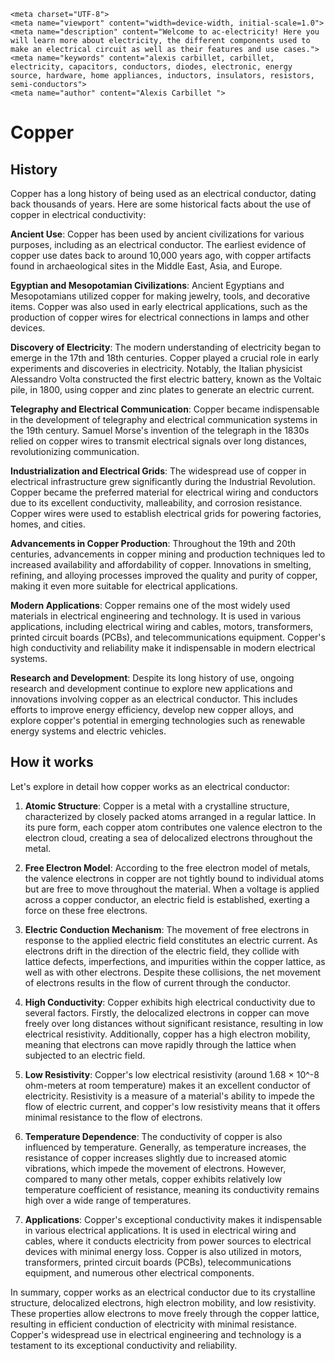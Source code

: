     <meta charset="UTF-8">
    <meta name="viewport" content="width=device-width, initial-scale=1.0">
    <meta name="description" content="Welcome to ac-electricity! Here you will learn more about electricity, the different components used to make an electrical circuit as well as their features and use cases.">
    <meta name="keywords" content="alexis carbillet, carbillet, electricity, capacitors, conductors, diodes, electronic, energy source, hardware, home appliances, inductors, insulators, resistors, semi-conductors">
    <meta name="author" content="Alexis Carbillet ">
</head>

# Copper

## History

Copper has a long history of being used as an electrical conductor, dating back thousands of years. Here are some historical facts about the use of copper in electrical conductivity:

**Ancient Use**: Copper has been used by ancient civilizations for various purposes, including as an electrical conductor. The earliest evidence of copper use dates back to around 10,000 years ago, with copper artifacts found in archaeological sites in the Middle East, Asia, and Europe.

**Egyptian and Mesopotamian Civilizations**: Ancient Egyptians and Mesopotamians utilized copper for making jewelry, tools, and decorative items. Copper was also used in early electrical applications, such as the production of copper wires for electrical connections in lamps and other devices.

**Discovery of Electricity**: The modern understanding of electricity began to emerge in the 17th and 18th centuries. Copper played a crucial role in early experiments and discoveries in electricity. Notably, the Italian physicist Alessandro Volta constructed the first electric battery, known as the Voltaic pile, in 1800, using copper and zinc plates to generate an electric current.

**Telegraphy and Electrical Communication**: Copper became indispensable in the development of telegraphy and electrical communication systems in the 19th century. Samuel Morse's invention of the telegraph in the 1830s relied on copper wires to transmit electrical signals over long distances, revolutionizing communication.

**Industrialization and Electrical Grids**: The widespread use of copper in electrical infrastructure grew significantly during the Industrial Revolution. Copper became the preferred material for electrical wiring and conductors due to its excellent conductivity, malleability, and corrosion resistance. Copper wires were used to establish electrical grids for powering factories, homes, and cities.

**Advancements in Copper Production**: Throughout the 19th and 20th centuries, advancements in copper mining and production techniques led to increased availability and affordability of copper. Innovations in smelting, refining, and alloying processes improved the quality and purity of copper, making it even more suitable for electrical applications.

**Modern Applications**: Copper remains one of the most widely used materials in electrical engineering and technology. It is used in various applications, including electrical wiring and cables, motors, transformers, printed circuit boards (PCBs), and telecommunications equipment. Copper's high conductivity and reliability make it indispensable in modern electrical systems.

**Research and Development**: Despite its long history of use, ongoing research and development continue to explore new applications and innovations involving copper as an electrical conductor. This includes efforts to improve energy efficiency, develop new copper alloys, and explore copper's potential in emerging technologies such as renewable energy systems and electric vehicles.

## How it works

Let's explore in detail how copper works as an electrical conductor:

1. **Atomic Structure**: Copper is a metal with a crystalline structure, characterized by closely packed atoms arranged in a regular lattice. In its pure form, each copper atom contributes one valence electron to the electron cloud, creating a sea of delocalized electrons throughout the metal.

2. **Free Electron Model**: According to the free electron model of metals, the valence electrons in copper are not tightly bound to individual atoms but are free to move throughout the material. When a voltage is applied across a copper conductor, an electric field is established, exerting a force on these free electrons.

3. **Electric Conduction Mechanism**: The movement of free electrons in response to the applied electric field constitutes an electric current. As electrons drift in the direction of the electric field, they collide with lattice defects, imperfections, and impurities within the copper lattice, as well as with other electrons. Despite these collisions, the net movement of electrons results in the flow of current through the conductor.

4. **High Conductivity**: Copper exhibits high electrical conductivity due to several factors. Firstly, the delocalized electrons in copper can move freely over long distances without significant resistance, resulting in low electrical resistivity. Additionally, copper has a high electron mobility, meaning that electrons can move rapidly through the lattice when subjected to an electric field.

5. **Low Resistivity**: Copper's low electrical resistivity (around 1.68 × 10^-8 ohm-meters at room temperature) makes it an excellent conductor of electricity. Resistivity is a measure of a material's ability to impede the flow of electric current, and copper's low resistivity means that it offers minimal resistance to the flow of electrons.

6. **Temperature Dependence**: The conductivity of copper is also influenced by temperature. Generally, as temperature increases, the resistance of copper increases slightly due to increased atomic vibrations, which impede the movement of electrons. However, compared to many other metals, copper exhibits relatively low temperature coefficient of resistance, meaning its conductivity remains high over a wide range of temperatures.

7. **Applications**: Copper's exceptional conductivity makes it indispensable in various electrical applications. It is used in electrical wiring and cables, where it conducts electricity from power sources to electrical devices with minimal energy loss. Copper is also utilized in motors, transformers, printed circuit boards (PCBs), telecommunications equipment, and numerous other electrical components.

In summary, copper works as an electrical conductor due to its crystalline structure, delocalized electrons, high electron mobility, and low resistivity. These properties allow electrons to move freely through the copper lattice, resulting in efficient conduction of electricity with minimal resistance. Copper's widespread use in electrical engineering and technology is a testament to its exceptional conductivity and reliability.